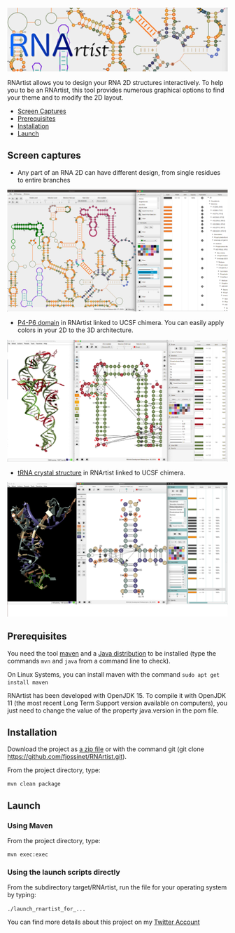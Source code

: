 ![logo](media/logo.png)

RNArtist allows you to design your RNA 2D structures interactively. To help you to be an RNArtist, this tool provides numerous graphical options to find your theme and to modify the 2D layout.

* [Screen Captures](#captures)
* [Prerequisites](#prerequesites)
* [Installation](#installation)
* [Launch](#launch)

## <a name="captures"></a>Screen captures

* Any part of an RNA 2D can have different design, from single residues to entire branches

![Screen Capture](media/Capture%20d’écran%202020-12-27%20à%2020.48.24.png)

* [P4-P6 domain](https://www.rcsb.org/structure/1HR2) in RNArtist linked to UCSF chimera. You can easily apply colors in your 2D to the 3D architecture.

![Screen Capture](media/Capture%20d’écran%202021-01-26%20à%2015.15.27.png)

* [tRNA crystal structure](https://www.rcsb.org/structure/1EHZ) in RNArtist linked to UCSF chimera. 

![Screen Capture](media/Capture%20d’écran%202021-01-28%20à%2007.56.07.png)
## <a name="prerequesites"></a>Prerequisites

You need the tool [maven](https://maven.apache.org) and a [Java distribution](https://www.oracle.com/java/technologies/javase-downloads.html) to be installed (type the commands ```mvn``` and ```java``` from a command line to check). 

On Linux Systems, you can install maven with the command ``sudo apt get install maven``

RNArtist has been developed with OpenJDK 15. To compile it with OpenJDK 11 (the most recent Long Term Support version available on computers), you just need to change the value of the property java.version in the pom file.

## <a name="installation"></a>Installation

Download the project as [a zip file](https://github.com/fjossinet/RNArtist/archive/master.zip) or with the command git (git clone https://github.com/fjossinet/RNArtist.git).

From the project directory, type: 

```
mvn clean package
```

## <a name="launch"></a>Launch

### Using Maven

From the project directory, type:

```
mvn exec:exec
```

### Using the launch scripts directly

From the subdirectory target/RNArtist, run the file for your operating system by typing: 

```./launch_rnartist_for_...```

You can find more details about this project on my [Twitter Account](https://twitter.com/rnartist_app)
